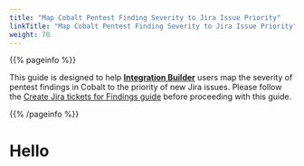 ```yaml
---
title: "Map Cobalt Pentest Finding Severity to Jira Issue Priority"
linkTitle: "Map Cobalt Pentest Finding Severity to Jira Issue Priority"
weight: 70
---
```


{{% pageinfo %}}

This guide is designed to help [**Integration Builder**](/integrations/integrationbuilder/) users map the severity of pentest findings in Cobalt to the priority of new Jira issues.
Please follow the [Create Jira tickets for Findings guide](/integrations/integrationbuilder/how-to-guides/jira-cloud-migration) before proceeding with this guide.

{{% /pageinfo %}}

# Hello
